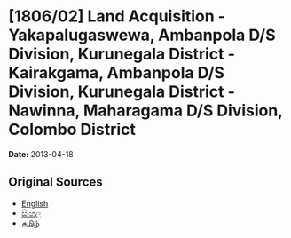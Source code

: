# [1806/02] Land Acquisition - Yakapalugaswewa, Ambanpola D/S Division, Kurunegala District - Kairakgama, Ambanpola D/S Division, Kurunegala District - Nawinna, Maharagama D/S Division, Colombo District

**Date:** 2013-04-18

## Original Sources

- [English](https://documents.gov.lk/view/extra-gazettes/2013/4/1806-02_E.pdf)
- [සිංහල](https://documents.gov.lk/view/extra-gazettes/2013/4/1806-02_S.pdf)
- [தமிழ்](https://documents.gov.lk/view/extra-gazettes/2013/4/1806-02_T.pdf)
